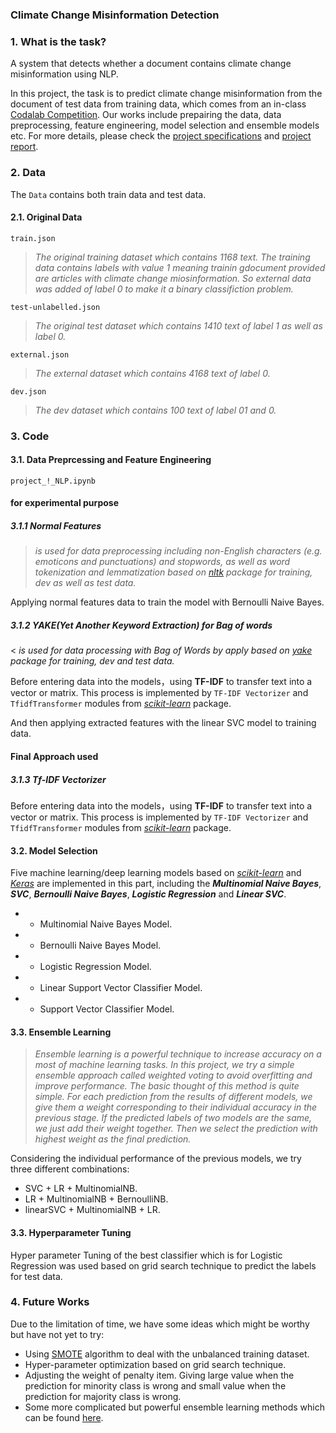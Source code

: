 
### Climate Change Misinformation Detection


### 1. What is the task? 
A system that detects whether a document contains climate change misinformation using NLP.




In this project, the task is to predict climate change misinformation from the document of test data from training data, which comes from an in-class [Codalab Competition](https://competitions.codalab.org/competitions/24205). Our works include prepairing the data, data preprocessing, feature engineering, model selection and ensemble models etc. For more details, please check the [project specifications](https://github.com/amarbabuta/NLP-Project/blob/master/project%20.pdf) and [project report](https://github.com/amarbabuta/NLP-Project/blob/master/COMP90042-%20Project%20report.pdf).

### 2. Data
The `Data` contains both train data and test data.
#### 2.1. Original Data
`train.json`
> _The original training dataset which contains 1168 text. The training data contains labels with value 1 meaning trainin gdocument provided are articles with climate change miosinformation. So external data was added of label 0 to make it a binary classifiction problem._



`test-unlabelled.json`
> _The original test dataset which contains 1410 text of label 1 as well as label 0._

`external.json`
> _The external dataset which contains 4168 text of label 0._


`dev.json`
> _The dev dataset which contains 100 text of label 01 and 0._




### 3. Code
#### 3.1. Data Preprcessing and Feature Engineering
`project_!_NLP.ipynb`
#### for experimental purpose
##### 3.1.1 Normal Features
> _is used for data preprocessing including non-English characters (e.g. emoticons and punctuations) and stopwords, as well as word tokenization and lemmatization based on [nltk](https://www.nltk.org/) package for training, dev as well as test data._

Applying normal features data to train the model with Bernoulli Naive Bayes.



##### 3.1.2 YAKE(Yet Another Keyword Extraction) for Bag of words

< _is used for data processing with Bag of Words by apply based on [yake](https://github.com/LIAAD/yake) package for training, dev and test data._



Before entering data into the models，using **TF-IDF** to transfer text into a vector or matrix. This process is implemented by `TF-IDF Vectorizer` and `TfidfTransformer` modules from [_scikit-learn_](https://scikit-learn.org/stable/) package.


And then applying extracted features with the linear SVC model to training data.

#### Final Approach used
##### 3.1.3 Tf-IDF Vectorizer

Before entering data into the models，using **TF-IDF** to transfer text into a vector or matrix. This process is implemented by `TF-IDF Vectorizer` and `TfidfTransformer` modules from [_scikit-learn_](https://scikit-learn.org/stable/) package.



#### 3.2. Model Selection
Five machine learning/deep learning models based on [_scikit-learn_](https://scikit-learn.org/stable/) and [_Keras_](https://keras.io/) are implemented in this part, including the **_Multinomial Naive Bayes_**, **_SVC_**, **_Bernoulli Naive Bayes_**, **_Logistic Regression_** and **_Linear SVC_**.

* - Multinomial Naive Bayes Model.
* - Bernoulli Naive Bayes Model.
* - Logistic Regression Model.
* - Linear Support Vector Classifier Model.
* - Support Vector Classifier Model.

#### 3.3. Ensemble Learning

> _Ensemble learning is a powerful technique to increase accuracy on a most of machine learning tasks. In this project, we try a simple ensemble approach called weighted voting to avoid overfitting and improve performance. The basic thought of this method is quite simple. For each prediction from the results of different models, we give them a weight corresponding to their individual accuracy in the previous stage. If the predicted labels of two models are the same, we just add their weight together. Then we select the prediction with highest weight as the final prediction._

Considering the individual performance of the previous models, we try three different combinations: 
* SVC + LR + MultinomialNB.
* LR + MultinomialNB + BernoulliNB.
* linearSVC + MultinomialNB + LR.

#### 3.3. Hyperparameter Tuning

Hyper parameter Tuning of the best classifier which is for Logistic Regression was used based on grid search technique to predict the labels for test data.

### 4. Future Works
Due to the limitation of time, we have some ideas which might be worthy but have not yet to try:
* Using [SMOTE](https://arxiv.org/pdf/1106.1813.pdf) algorithm to deal with the unbalanced training dataset.
* Hyper-parameter optimization based on grid search technique.
* Adjusting the weight of penalty item. Giving large value when the prediction for minority class is wrong and small value when the  prediction for majority class is wrong.
* Some more complicated but powerful ensemble learning methods which can be found [here](https://mlwave.com/kaggle-ensembling-guide/).
